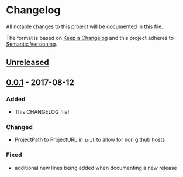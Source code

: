 # Changelog
All notable changes to this project will be documented in this file.

The format is based on [Keep a Changelog](http://keepachangelog.com/en/1.0.0/)
and this project adheres to [Semantic Versioning](http://semver.org/spec/v2.0.0.html).

## [Unreleased]
## [0.0.1] - 2017-08-12
### Added
- This CHANGELOG file!

### Changed
- ProjectPath to ProjectURL in `init` to allow for non github hosts

### Fixed
- additional new lines being added when documenting a new release


[Unreleased]: https://github.com/nicwest/kacl/compare/0.0.1...HEAD
[0.0.1]: https://github.com/nicwest/kacl/compare/TAIL...0.0.1
